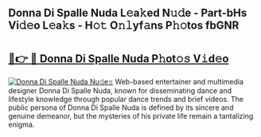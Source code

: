 ## Donna Di Spalle Nuda L𝚎a𝚔ed N𝚞𝚍e - Part-bHs Vi𝚍𝚎o L𝚎a𝚔s - H𝚘𝚝 O𝚗𝚕yf𝚊ns P𝚑𝚘tos fbGNR

# <h2><a href="http://kfc6afj.oniu.top/?m=Donna+Di+Spalle+Nuda">🔗👉 🔴 Donna Di Spalle Nuda P𝚑ot𝚘𝚜 V𝚒d𝚎o</a></h2>

[![Donna Di Spalle Nuda Nu𝚍e𝚜](https://i.imgur.com/0qMVB7G.gif)](http://kfc6afj.oniu.top/?m=Donna+Di+Spalle+Nuda)
Web-based entertainer and multimedia designer Donna Di Spalle Nuda, known for disseminating dance and lifestyle knowledge through popular dance trends and brief videos. The public persona of Donna Di Spalle Nuda is defined by its sincere and genuine demeanor, but the mysteries of his private life remain a tantalizing enigma.  
